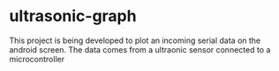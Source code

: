# ultrasonic-graph
This project is being developed to plot an incoming serial data on the android screen.
The data comes from a ultraonic sensor connected to a microcontroller
